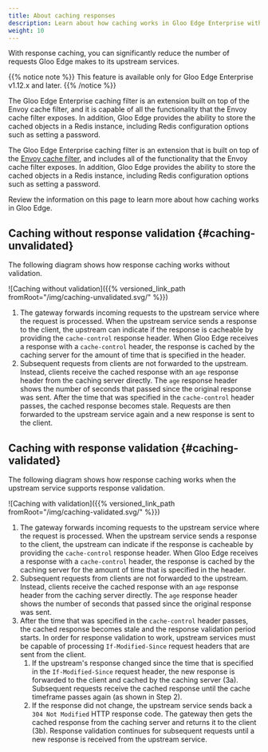 ```yaml
---
title: About caching responses
description: Learn about how caching works in Gloo Edge Enterprise with and without response validation. 
weight: 10
---
```


With response caching, you can significantly reduce the number of requests Gloo Edge makes to its upstream services.

{{% notice note %}}
This feature is available only for Gloo Edge Enterprise v1.12.x and later.
{{% /notice %}}

The Gloo Edge Enterprise caching filter is an extension built on top of the Envoy cache filter, and it is capable of all the functionality that the Envoy cache filter exposes. In addition, Gloo Edge provides the ability to store the cached objects in a Redis instance, including Redis configuration options such as setting a password.

The Gloo Edge Enterprise caching filter is an extension that is built on top of the [Envoy cache filter](https://www.envoyproxy.io/docs/envoy/latest/start/sandboxes/cache), and includes all of the functionality that the Envoy cache filter exposes. In addition, Gloo Edge provides the ability to store the cached objects in a Redis instance, including Redis configuration options such as setting a password.

Review the information on this page to learn more about how caching works in Gloo Edge. 

## Caching without response validation {#caching-unvalidated}

The following diagram shows how response caching works without validation. 

![Caching without validation]({{% versioned_link_path fromRoot="/img/caching-unvalidated.svg/" %}})

1. The gateway forwards incoming requests to the upstream service where the request is processed. When the upstream service sends a response to the client, the upstream can indicate if the response is cacheable by providing the `cache-control` response header. When Gloo Edge receives a response with a `cache-control` header, the response is cached by the caching server for the amount of time that is specified in the header. 
2. Subsequent requests from clients are not forwarded to the upstream. Instead, clients receive the cached response with an `age` response header from the caching server directly. The `age` response header shows the number of seconds that passed since the original response was sent. After the time that was specified in the `cache-control` header passes, the cached response becomes stale. Requests are then forwarded to the upstream service again and a new response is sent to the client.

## Caching with response validation {#caching-validated}

The following diagram shows how response caching works when the upstream service supports response validation. 

![Caching with validation]({{% versioned_link_path fromRoot="/img/caching-validated.svg/" %}})

1. The gateway forwards incoming requests to the upstream service where the request is processed. When the upstream service sends a response to the client, the upstream can indicate if the response is cacheable by providing the `cache-control` response header. When Gloo Edge receives a response with a `cache-control` header, the response is cached by the caching server for the amount of time that is specified in the header. 
2. Subsequent requests from clients are not forwarded to the upstream. Instead, clients receive the cached response with an `age` response header from the caching server directly. The `age` response header shows the number of seconds that passed since the original response was sent.  
3. After the time that was specified in the `cache-control` header passes, the cached response becomes stale and the response validation period starts. In order for response validation to work, upstream services must be capable of processing `If-Modified-Since` request headers that are sent from the client. 
   1. If the upstream's response changed since the time that is specified in the `If-Modified-Since` request header, the new response is forwarded to the client and cached by the caching server (3a). Subsequent requests receive the cached response until the cache timeframe passes again (as shown in Step 2). 
   2. If the response did not change, the upstream service sends back a `304 Not Modified` HTTP response code. The gateway then gets the cached response from the caching server and returns it to the client (3b). Response validation continues for subsequent requests until a new response is received from the upstream service. 


